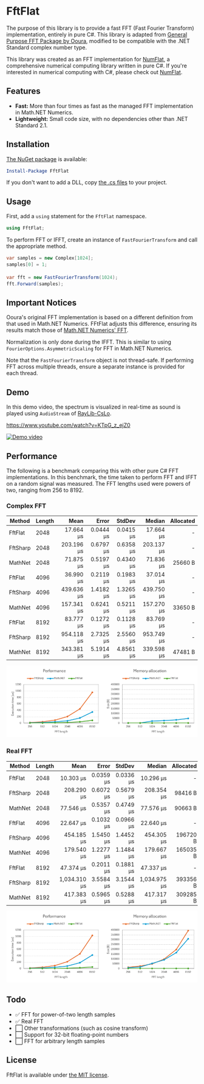 # FftFlat

The purpose of this library is to provide a fast FFT (Fast Fourier Transform) implementation, entirely in pure C#.
This library is adapted from [General Purpose FFT Package by Ooura](https://www.kurims.kyoto-u.ac.jp/~ooura/fft.html),
modified to be compatible with the .NET Standard complex number type.

This library was created as an FFT implementation for [NumFlat](https://github.com/sinshu/numflat),
a comprehensive numerical computing library written in pure C#.
If you're interested in numerical computing with C#, please check out [NumFlat](https://github.com/sinshu/numflat).



## Features

* __Fast:__ More than four times as fast as the managed FFT implementation in Math.NET Numerics.
* __Lightweight:__ Small code size, with no dependencies other than .NET Standard 2.1.



## Installation

[The NuGet package](https://www.nuget.org/packages/FftFlat) is available:

```ps1
Install-Package FftFlat
```

If you don't want to add a DLL, copy [the .cs files](https://github.com/sinshu/fftflat/tree/main/FftFlat) to your project.



## Usage

First, add a `using` statement for the `FftFlat` namespace.

```cs
using FftFlat;
```

To perform FFT or IFFT, create an instance of `FastFourierTransform` and call the appropriate method.

```cs
var samples = new Complex[1024];
samples[0] = 1;

var fft = new FastFourierTransform(1024);
fft.Forward(samples);
```



## Important Notices

Ooura's original FFT implementation is based on a different definition from that used in Math.NET Numerics. FFtFlat adjusts this difference, ensuring its results match those of [Math.NET Numerics' FFT](https://numerics.mathdotnet.com/api/MathNet.Numerics.IntegralTransforms/Fourier.htm).

Normalization is only done during the IFFT.
This is similar to using `FourierOptions.AsymmetricScaling` for FFT in Math.NET Numerics.

Note that the `FastFourierTransform` object is not thread-safe.
If performing FFT across multiple threads, ensure a separate instance is provided for each thread.



## Demo

In this demo video, the spectrum is visualized in real-time as sound is played using `AudioStream` of [RayLib-CsLo](https://github.com/NotNotTech/Raylib-CsLo).

https://www.youtube.com/watch?v=KTpG_z_ejZ0  

[![Demo video](https://img.youtube.com/vi/KTpG_z_ejZ0/0.jpg)](https://www.youtube.com/watch?v=KTpG_z_ejZ0)



## Performance

The following is a benchmark comparing this with other pure C# FFT implementations.
In this benchmark, the time taken to perform FFT and IFFT on a random signal was measured.
The FFT lengths used were powers of two, ranging from 256 to 8192.

### Complex FFT

| Method   | Length | Mean         | Error     | StdDev    | Median       | Allocated |
|--------- |------- |-------------:|----------:|----------:|-------------:|----------:|
| FftFlat  | 2048   |    17.664 μs | 0.0444 μs | 0.0415 μs |    17.664 μs |         - |
| FftSharp | 2048   |   203.196 μs | 0.6797 μs | 0.6358 μs |   203.137 μs |         - |
| MathNet  | 2048   |    71.875 μs | 0.5197 μs | 0.4340 μs |    71.836 μs |   25660 B |
| FftFlat  | 4096   |    36.990 μs | 0.2119 μs | 0.1983 μs |    37.014 μs |         - |
| FftSharp | 4096   |   439.636 μs | 1.4182 μs | 1.3265 μs |   439.750 μs |         - |
| MathNet  | 4096   |   157.341 μs | 0.6241 μs | 0.5211 μs |   157.270 μs |   33650 B |
| FftFlat  | 8192   |    83.777 μs | 0.1272 μs | 0.1128 μs |    83.769 μs |         - |
| FftSharp | 8192   |   954.118 μs | 2.7325 μs | 2.5560 μs |   953.749 μs |         - |
| MathNet  | 8192   |   343.381 μs | 5.1914 μs | 4.8561 μs |   339.598 μs |   47481 B |

![A graphical plot of the table above.](plot_cfft.png)

### Real FFT

| Method   | Length | Mean         | Error     | StdDev    | Median       | Allocated |
|--------- |------- |-------------:|----------:|----------:|-------------:|----------:|
| FftFlat  | 2048   |    10.303 μs | 0.0359 μs | 0.0336 μs |    10.296 μs |         - |
| FftSharp | 2048   |   208.290 μs | 0.6072 μs | 0.5679 μs |   208.354 μs |   98416 B |
| MathNet  | 2048   |    77.546 μs | 0.5357 μs | 0.4749 μs |    77.576 μs |   90663 B |
| FftFlat  | 4096   |    22.647 μs | 0.1032 μs | 0.0966 μs |    22.640 μs |         - |
| FftSharp | 4096   |   454.185 μs | 1.5450 μs | 1.4452 μs |   454.305 μs |  196720 B |
| MathNet  | 4096   |   179.540 μs | 1.2277 μs | 1.1484 μs |   179.667 μs |  165035 B |
| FftFlat  | 8192   |    47.374 μs | 0.2011 μs | 0.1881 μs |    47.337 μs |         - |
| FftSharp | 8192   | 1,034.310 μs | 3.5584 μs | 3.1544 μs | 1,034.975 μs |  393356 B |
| MathNet  | 8192   |   417.383 μs | 0.5965 μs | 0.5288 μs |   417.317 μs |  309285 B |

![A graphical plot of the table above.](plot_rfft.png)



## Todo

* ✅ FFT for power-of-two length samples
* ✅ Real FFT
* ⬜ Other transformations (such as cosine transform)
* ⬜ Support for 32-bit floating-point numbers
* ⬜ FFT for arbitrary length samples



## License

FftFlat is available under [the MIT license](LICENSE.md).
